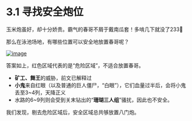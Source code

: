 # 3.1 寻找安全炮位

 玉米炮虽好，却十分娇贵。霸气的春哥不屑于戴南瓜套！多啃几下就没了233🤭

 那么在泳池场地，有哪些位置可以安全地放置春哥呢？

[![image](https://forum.crescb.com/wp-content/uploads/wpforo/attachments/2/thumbnail/283-image.png)](https://forum.crescb.com/wp-content/uploads/wpforo/attachments/2/283-image.png)

答案如上，红色区域代表的是“危险区域”，不适合放置春哥。

- **矿工、舞王**的威胁，前文已解释过
- **小鬼**来自红眼（以及普通的巨人僵尸，“白眼”），它们血量过半后，会将小鬼丢至3~4列，天降正义
- 水路的6~9列则会受到关末钻出的“**珊瑚三人组**”骚扰，因此也不安全。

我们发现，剔去危险区域后，安全区域总共够放置八门炮。